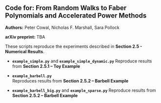 ## Code for: From Random Walks to Faber Polynomials and Accelerated Power Methods

**Authors:** Peter Cowal, Nicholas F. Marshall, Sara Pollock  

**arXiv preprint:** TBA

These scripts reproduce the experiments described in **Section 2.5 - Numerical Results**.

- **`example_simple.py`** and **`example_simple_dynamic.py`**
  Reproduce results from **Section 2.5.1 – Toy Example**

- **`example_barbell.py`**  
  Reproduces results from **Section 2.5.2 – Barbell Example**

- **`example_barbell_big.py`** and **`example_sparse.py`**
  Reproduce results from **Section 2.5.2 – Barbell Example**
